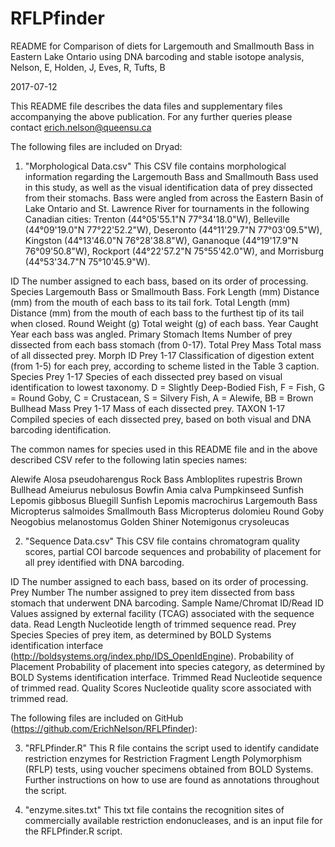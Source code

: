 # RFLPfinder
README for Comparison of diets for Largemouth and Smallmouth Bass in Eastern Lake Ontario using DNA barcoding and stable isotope analysis, Nelson, E, Holden, J, Eves, R, Tufts, B

2017-07-12

This README file describes the data files and supplementary files accompanying the above publication.  For any further queries please contact erich.nelson@queensu.ca

The following files are included on Dryad:

1)  "Morphological Data.csv" 
This CSV file contains morphological information regarding the Largemouth Bass and Smallmouth Bass used in this study, as well as the visual identification data of prey dissected from their stomachs. Bass were angled from across the Eastern Basin of Lake Ontario and St. Lawrence River for tournaments in the following Canadian cities: Trenton (44°05'55.1"N 77°34'18.0"W), Belleville (44°09'19.0"N 77°22'52.2"W), Deseronto (44°11'29.7"N 77°03'09.5"W), Kingston (44°13'46.0"N 76°28'38.8"W), Gananoque (44°19'17.9"N 76°09'50.8"W), Rockport (44°22'57.2"N 75°55'42.0"W), and Morrisburg (44°53'34.7"N 75°10'45.9"W).

ID			The number assigned to each bass, based on its order of processing.
Species			Largemouth Bass or Smallmouth Bass.
Fork Length (mm)	Distance (mm) from the mouth of each bass to its tail fork.
Total Length (mm)	Distance (mm) from the mouth of each bass to the furthest tip of its tail when closed.
Round Weight (g)	Total weight (g) of each bass.
Year Caught		Year each bass was angled.
Primary Stomach Items	Number of prey dissected from each bass stomach (from 0-17).
Total Prey Mass		Total mass of all dissected prey.
Morph ID Prey 1-17	Classification of digestion extent (from 1-5) for each prey, according to scheme listed in the Table 3 caption.
Species Prey 1-17	Species of each dissected prey based on visual identification to lowest taxonomy. D = Slightly Deep-Bodied Fish, F = Fish, G = Round Goby, C = Crustacean, S = Silvery Fish, A = Alewife, BB = Brown Bullhead
Mass Prey 1-17		Mass of each dissected prey.
TAXON 1-17		Compiled species of each dissected prey, based on both visual and DNA barcoding identification.

The common names for species used in this README file and in the above described CSV refer to the following latin species names:

Alewife			Alosa pseudoharengus
Rock Bass		Ambloplites rupestris
Brown Bullhead		Ameiurus nebulosus
Bowfin			Amia calva
Pumpkinseed Sunfish	Lepomis gibbosus
Bluegill Sunfish	Lepomis macrochirus
Largemouth Bass		Micropterus salmoides
Smallmouth Bass		Micropterus dolomieu
Round Goby		Neogobius melanostomus
Golden Shiner		Notemigonus crysoleucas

2)  "Sequence Data.csv"
This CSV file contains chromatogram quality scores, partial COI barcode sequences and probability of placement for all prey identified with DNA barcoding.

ID				The number assigned to each bass, based on its order of processing.
Prey Number			The number assigned to prey item dissected from bass stomach that underwent DNA barcoding.
Sample Name/Chromat ID/Read ID	Values assigned by external facility (TCAG) associated with the sequence data.
Read Length			Nucleotide length of trimmed sequence read.
Prey Species			Species of prey item, as determined by BOLD Systems identification interface (http://boldsystems.org/index.php/IDS_OpenIdEngine).
Probability of Placement	Probability of placement into species category, as determined by BOLD Systems identification interface.
Trimmed Read			Nucleotide sequence of trimmed read.
Quality Scores			Nucleotide quality score associated with trimmed read.

The following files are included on GitHub (https://github.com/ErichNelson/RFLPfinder):

3)  "RFLPfinder.R"
This R file contains the script used to identify candidate restriction enzymes for Restriction Fragment Length Polymorphism (RFLP) tests, using voucher specimens obtained from BOLD Systems. Further instructions on how to use are found as annotations throughout the script.

3)  "enzyme.sites.txt"
This txt file contains the recognition sites of commercially available restriction endonucleases, and is an input file for the RFLPfinder.R script.

